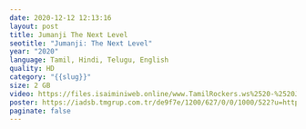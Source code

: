 ```yaml
---
date: 2020-12-12 12:13:16
layout: post
title: Jumanji The Next Level
seotitle: "Jumanji: The Next Level"
year: "2020"
language: Tamil, Hindi, Telugu, English
quality: HD
category: "{{slug}}"
size: 2 GB
video: https://files.isaiminiweb.online/www.TamilRockers.ws%2520-%2520Jumanji%2520The%2520Next%2520Level%2520(2019)%5B1080p%2520BDRip%2520-%2520Org%2520Auds%2520-%2520%5BTamil%2520%2B%2520Telugu%2520%2B%2520Hin%2520%2B%2520Eng%5D%2520-%2520x264%2520-%25201.8GB%2520-%2520ESubs%5D.mkv?rootId=0AJtZkTkXLBuYUk9PVA
poster: https://iadsb.tmgrup.com.tr/de9f7e/1200/627/0/0/1000/522?u=https://idsb.tmgrup.com.tr/2019/12/22/1577016105167.jpg
paginate: false
---
```

